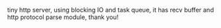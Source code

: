 tiny http server,
using blocking IO and task queue,
it has recv buffer and http protocol parse module,
thank you!
